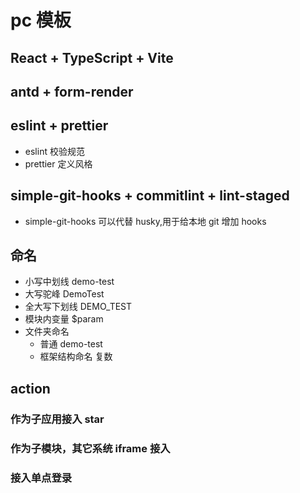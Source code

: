 # pc 模板

## React + TypeScript + Vite

## antd + form-render

## eslint + prettier

- eslint 校验规范
- prettier 定义风格

## simple-git-hooks + commitlint + lint-staged

- simple-git-hooks 可以代替 husky,用于给本地 git 增加 hooks

## 命名

- 小写中划线 demo-test
- 大写驼峰 DemoTest
- 全大写下划线 DEMO_TEST
- 模块内变量 $param
- 文件夹命名
  - 普通 demo-test
  - 框架结构命名 复数

## action

### 作为子应用接入 star

### 作为子模块，其它系统 iframe 接入

### 接入单点登录
